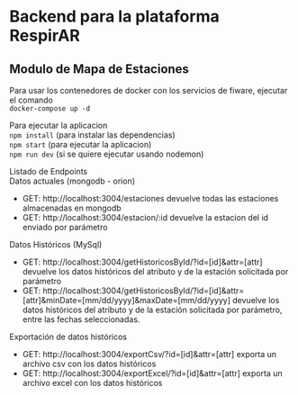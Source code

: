 # Backend para la plataforma RespirAR
## Modulo de Mapa de Estaciones

Para usar los contenedores de docker con los servicios de fiware, ejecutar el comando \
`docker-compose up -d`

Para ejecutar la aplicacion \
`npm install` (para instalar las dependencias) \
`npm start`   (para ejecutar la aplicacion) \
`npm run dev` (si se quiere ejecutar usando nodemon) 

Listado de Endpoints \
Datos actuales (mongodb - orion) 
- GET: http://localhost:3004/estaciones             devuelve todas las estaciones almacenadas en mongodb
- GET: http://localhost:3004/estacion/:id           devuelve la estacion del id enviado por parámetro

Datos Históricos (MySql) 
- GET: http://localhost:3004/getHistoricosById/?id=[id]&attr=[attr]  devuelve los datos históricos del atributo y de la estación solicitada por parámetro
- GET: http://localhost:3004/getHistoricosById/?id=[id]&attr=[attr]&minDate=[mm/dd/yyyy]&maxDate=[mm/dd/yyyy]  devuelve los datos históricos del atributo y de la estación solicitada por parámetro, entre las fechas seleccionadas.

Exportación de datos históricos
- GET: http://localhost:3004/exportCsv/?id=[id]&attr=[attr]         exporta un archivo csv con los datos históricos
- GET: http://localhost:3004/exportExcel/?id=[id]&attr=[attr]       exporta un archivo excel con los datos históricos